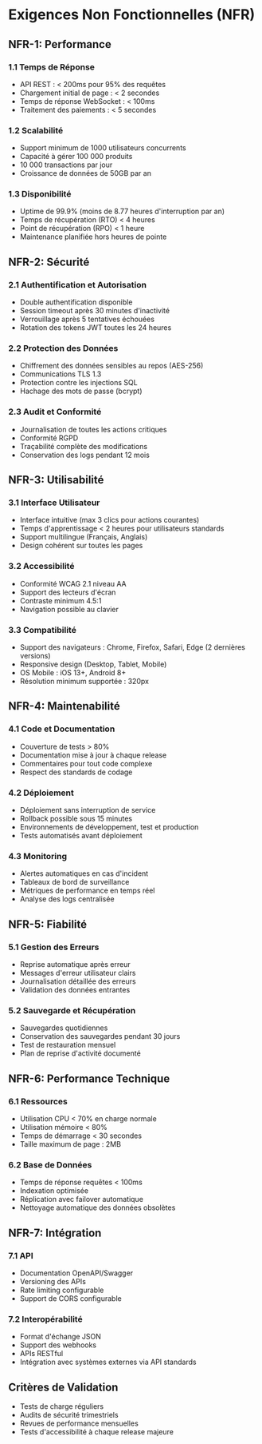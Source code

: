 # Exigences Non Fonctionnelles (NFR)

## NFR-1: Performance
### 1.1 Temps de Réponse
- API REST : < 200ms pour 95% des requêtes
- Chargement initial de page : < 2 secondes
- Temps de réponse WebSocket : < 100ms
- Traitement des paiements : < 5 secondes

### 1.2 Scalabilité
- Support minimum de 1000 utilisateurs concurrents
- Capacité à gérer 100 000 produits
- 10 000 transactions par jour
- Croissance de données de 50GB par an

### 1.3 Disponibilité
- Uptime de 99.9% (moins de 8.77 heures d'interruption par an)
- Temps de récupération (RTO) < 4 heures
- Point de récupération (RPO) < 1 heure
- Maintenance planifiée hors heures de pointe

## NFR-2: Sécurité
### 2.1 Authentification et Autorisation
- Double authentification disponible
- Session timeout après 30 minutes d'inactivité
- Verrouillage après 5 tentatives échouées
- Rotation des tokens JWT toutes les 24 heures

### 2.2 Protection des Données
- Chiffrement des données sensibles au repos (AES-256)
- Communications TLS 1.3
- Protection contre les injections SQL
- Hachage des mots de passe (bcrypt)

### 2.3 Audit et Conformité
- Journalisation de toutes les actions critiques
- Conformité RGPD
- Traçabilité complète des modifications
- Conservation des logs pendant 12 mois

## NFR-3: Utilisabilité
### 3.1 Interface Utilisateur
- Interface intuitive (max 3 clics pour actions courantes)
- Temps d'apprentissage < 2 heures pour utilisateurs standards
- Support multilingue (Français, Anglais)
- Design cohérent sur toutes les pages

### 3.2 Accessibilité
- Conformité WCAG 2.1 niveau AA
- Support des lecteurs d'écran
- Contraste minimum 4.5:1
- Navigation possible au clavier

### 3.3 Compatibilité
- Support des navigateurs : Chrome, Firefox, Safari, Edge (2 dernières versions)
- Responsive design (Desktop, Tablet, Mobile)
- OS Mobile : iOS 13+, Android 8+
- Résolution minimum supportée : 320px

## NFR-4: Maintenabilité
### 4.1 Code et Documentation
- Couverture de tests > 80%
- Documentation mise à jour à chaque release
- Commentaires pour tout code complexe
- Respect des standards de codage

### 4.2 Déploiement
- Déploiement sans interruption de service
- Rollback possible sous 15 minutes
- Environnements de développement, test et production
- Tests automatisés avant déploiement

### 4.3 Monitoring
- Alertes automatiques en cas d'incident
- Tableaux de bord de surveillance
- Métriques de performance en temps réel
- Analyse des logs centralisée

## NFR-5: Fiabilité
### 5.1 Gestion des Erreurs
- Reprise automatique après erreur
- Messages d'erreur utilisateur clairs
- Journalisation détaillée des erreurs
- Validation des données entrantes

### 5.2 Sauvegarde et Récupération
- Sauvegardes quotidiennes
- Conservation des sauvegardes pendant 30 jours
- Test de restauration mensuel
- Plan de reprise d'activité documenté

## NFR-6: Performance Technique
### 6.1 Ressources
- Utilisation CPU < 70% en charge normale
- Utilisation mémoire < 80%
- Temps de démarrage < 30 secondes
- Taille maximum de page : 2MB

### 6.2 Base de Données
- Temps de réponse requêtes < 100ms
- Indexation optimisée
- Réplication avec failover automatique
- Nettoyage automatique des données obsolètes

## NFR-7: Intégration
### 7.1 API
- Documentation OpenAPI/Swagger
- Versioning des APIs
- Rate limiting configurable
- Support de CORS configurable

### 7.2 Interopérabilité
- Format d'échange JSON
- Support des webhooks
- APIs RESTful
- Intégration avec systèmes externes via API standards

## Critères de Validation
- Tests de charge réguliers
- Audits de sécurité trimestriels
- Revues de performance mensuelles
- Tests d'accessibilité à chaque release majeure
